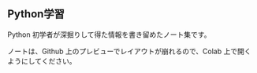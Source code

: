 Python学習
----------

Python 初学者が深掘りして得た情報を書き留めたノート集です。

ノートは、Github 上のプレビューでレイアウトが崩れるので、Colab 上で開くようにしてください。
